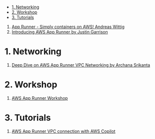 
<!-- TOC -->

- [1. Networking](#1-networking)
- [2. Workshop](#2-workshop)
- [3. Tutorials](#3-tutorials)

<!-- /TOC -->

1. [App Runner - Simply containers on AWS! Andreas Wittig ](https://cloudonaut.io/review-apprunner-simply-containers-on-aws/)
2. [Introducing AWS App Runner by Justin Garrison](https://aws.amazon.com/blogs/containers/introducing-aws-app-runner/)

# 1. Networking

1. [Deep Dive on AWS App Runner VPC Networking by Archana Srikanta](https://aws.amazon.com/blogs/containers/deep-dive-on-aws-app-runner-vpc-networking/)

# 2. Workshop

1. [AWS App Runner Workshop ](https://www.apprunnerworkshop.com/)

# 3. Tutorials

1. [AWS App Runner VPC connection with AWS Copilot](https://aws.github.io/copilot-cli/blogs/apprunner-vpc/)